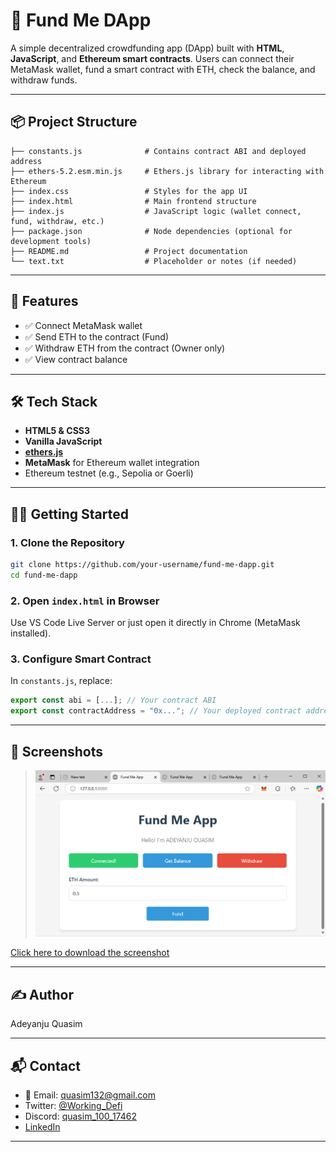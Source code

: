 # 💸 Fund Me DApp

A simple decentralized crowdfunding app (DApp) built with **HTML**, **JavaScript**, and **Ethereum smart contracts**. Users can connect their MetaMask wallet, fund a smart contract with ETH, check the balance, and withdraw funds.

---

## 📦 Project Structure

```
├── constants.js              # Contains contract ABI and deployed address
├── ethers-5.2.esm.min.js     # Ethers.js library for interacting with Ethereum
├── index.css                 # Styles for the app UI
├── index.html                # Main frontend structure
├── index.js                  # JavaScript logic (wallet connect, fund, withdraw, etc.)
├── package.json              # Node dependencies (optional for development tools)
├── README.md                 # Project documentation
└── text.txt                  # Placeholder or notes (if needed)
```

---

## 🚀 Features

- ✅ Connect MetaMask wallet
- ✅ Send ETH to the contract (Fund)
- ✅ Withdraw ETH from the contract (Owner only)
- ✅ View contract balance

---

## 🛠️ Tech Stack

- **HTML5 & CSS3**
- **Vanilla JavaScript**
- [**ethers.js**](https://docs.ethers.org/)
- **MetaMask** for Ethereum wallet integration
- Ethereum testnet (e.g., Sepolia or Goerli)

---

## 🧑‍💻 Getting Started

### 1. Clone the Repository

```bash
git clone https://github.com/your-username/fund-me-dapp.git
cd fund-me-dapp
```

### 2. Open `index.html` in Browser

Use VS Code Live Server or just open it directly in Chrome (MetaMask installed).

### 3. Configure Smart Contract

In `constants.js`, replace:

```js
export const abi = [...]; // Your contract ABI
export const contractAddress = "0x..."; // Your deployed contract address
```

---

## 📸 Screenshots

> ![App Screenshot](./fundme-screenshot.png)

[Click here to download the screenshot](./fundme-screenshot.png)

---

## ✍️ Author

Adeyanju Quasim

---

## 📬 Contact

- 📧 Email: [quasim132@gmail.com](mailto:quasim132@gmail.com)
- &#x20;Twitter: [@Working_Defi](https://twitter.com/Working_Defi)
- Discord: [quasim_100_17462](https://discord.com/users/quasim_100_17462)
- &#x20;[LinkedIn](https://www.linkedin.com/in/quasim-adeyanju-858753282/)

---
